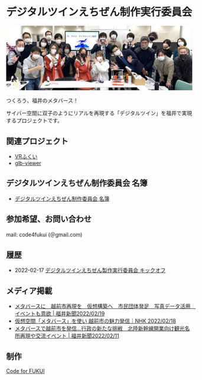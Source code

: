 # デジタルツインえちぜん制作実行委員会

![初回MTG](digitaltwin1.jpg)

つくろう、福井のメタバース！

サイバー空間に双子のようにリアルを再現する「デジタルツイン」を福井で実現するプロジェクトです。

## 関連プロジェクト

- [VRふくい](https://code4fukui.github.io/vr-fukui/)
- [glb-viewer](https://code4fukui.github.io/glb-viewer/)

## デジタルツインえちぜん制作委員会 名簿

- [デジタルツインえちぜん制作委員会 名簿](members.csv)

## 参加希望、お問い合わせ

mail: code4fukui (＠gmail.com)

## 履歴

- 2022-02-17 [デジタルツインえちぜん製作実行委員会 キックオフ](https://fukuno.jig.jp/3494)

## メディア掲載

- [メタバースに　越前市再現を　仮想構築へ　市民団体発足　写真データ活用　イベントも意欲 | 福井新聞2022/02/19](https://www.fukuishimbun.co.jp/articles/-/1491571)
- [仮想空間「メタバース」を使い 越前市の魅力発信｜NHK 2022/02/18](https://www3.nhk.or.jp/lnews/fukui/20220218/3050010440.html)
- [メタバースで越前市を発信…行政の新たな挑戦　北陸新幹線開業向け観光名所再現や交流イベント | 福井新聞2022/02/11](https://www.fukuishimbun.co.jp/articles/-/1491571)

## 制作

[Code for FUKUI](..)
